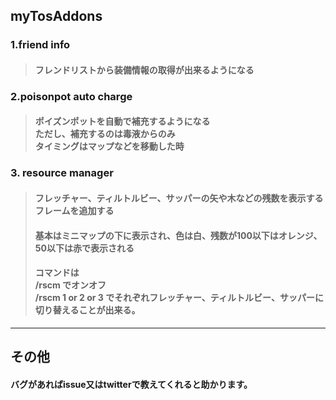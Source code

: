 ## myTosAddons

### 1.friend info
>#### フレンドリストから装備情報の取得が出来るようになる

### 2.poisonpot auto charge
>#### ポイズンポットを自動で補充するようになる<BR>ただし、補充するのは毒液からのみ<BR>タイミングはマップなどを移動した時

### 3. resource manager
>#### フレッチャー、ティルトルビー、サッパーの矢や木などの残数を表示するフレームを追加する
>#### 基本はミニマップの下に表示され、色は白、残数が100以下はオレンジ、50以下は赤で表示される
>#### コマンドは <br>/rscm でオンオフ<br>/rscm 1 or 2 or 3 でそれぞれフレッチャー、ティルトルビー、サッパーに切り替えることが出来る。

___
## その他
#### バグがあればissue又はtwitterで教えてくれると助かります。